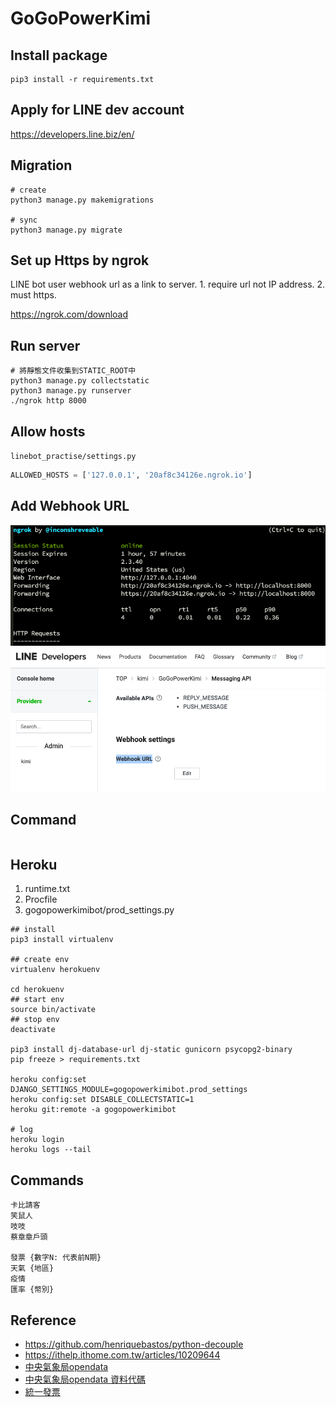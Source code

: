 # GoGoPowerKimi

## Install package
``` shell
pip3 install -r requirements.txt
```

## Apply for LINE dev account
https://developers.line.biz/en/

## Migration
``` shell
# create 
python3 manage.py makemigrations

# sync
python3 manage.py migrate
```

## Set up Https by ngrok
LINE bot user webhook url as a link to server.
    1. require url not IP address.
    2. must https.

https://ngrok.com/download

## Run server
``` shell
# 將靜態文件收集到STATIC_ROOT中
python3 manage.py collectstatic
python3 manage.py runserver 
./ngrok http 8000
```

## Allow hosts
`linebot_practise/settings.py`

``` python
ALLOWED_HOSTS = ['127.0.0.1', '20af8c34126e.ngrok.io']
```

## Add Webhook URL
![ngrok](https://github.com/kimi0230/linebot_practise/blob/master/screenshot/ngrok.png)
![webhook](https://github.com/kimi0230/linebot_practise/blob/master/screenshot/webhook.png)


## Command
```

```

## Heroku
1. runtime.txt
2. Procfile
3. gogopowerkimibot/prod_settings.py

```shell
## install
pip3 install virtualenv

## create env
virtualenv herokuenv

cd herokuenv
## start env
source bin/activate
## stop env
deactivate

pip3 install dj-database-url dj-static gunicorn psycopg2-binary
pip freeze > requirements.txt

heroku config:set DJANGO_SETTINGS_MODULE=gogopowerkimibot.prod_settings
heroku config:set DISABLE_COLLECTSTATIC=1
heroku git:remote -a gogopowerkimibot 

# log
heroku login
heroku logs --tail
```

## Commands
```
卡比請客
笑鼠人
吱吱
蔡章章戶頭

發票 {數字N: 代表前N期}
天氣 {地區}
疫情
匯率 {幣別}
```
## Reference
* https://github.com/henriquebastos/python-decouple
* https://ithelp.ithome.com.tw/articles/10209644
* [中央氣象局opendata](https://opendata.cwb.gov.tw/index)
* [中央氣象局opendata 資料代碼](https://opendata.cwb.gov.tw/opendatadoc/MFC/ForecastElement.pdf)
* [統一發票](https://invoice.etax.nat.gov.tw/invoice.xml)